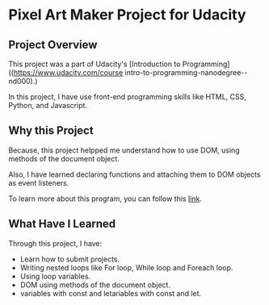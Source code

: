 # Pixel Art Maker Project for Udacity

## Project Overview

This project was a part of Udacity's [Introduction to Programming]((https://www.udacity.com/course intro-to-programming-nanodegree--nd000).)

In this project, I have use front-end programming skills like HTML, CSS, Python, and Javascript.

## Why this Project

Because, this project helpped me understand how to use DOM,  using methods of the document object.

Also, I have learned declaring functions and attaching them to DOM objects as event listeners. 

To learn more about this program, you can follow this [link](https://www.udacity.com/course/intro-to-programming-nanodegree--nd000).


## What Have I Learned

Through this project, I have:

- Learn how to submit projects.
- Writing nested loops like For loop, While loop and Foreach loop.
- Using loop variables.
- DOM using methods of the document object.
- variables with const and letariables with const and let.
